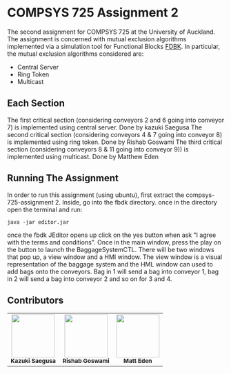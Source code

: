 # COMPSYS 725 Assignment 2

The second assignment for COMPSYS 725 at the University of Auckland. The assignment is concerned with mutual exclusion algorithms implemented via a simulation
tool for Functional Blocks [FDBK](http://ftp.holobloc.com/fbdk2/index.htm). In
particular, the mutual exclusion algorithms considered are:
* Central Server
* Ring Token
* Multicast

## Each Section
The first critical section (considering conveyors 2 and 6 going into conveyor 7) is implemented using central server. Done by kazuki Saegusa
The second critical section (considering conveyors 4 & 7 going into conveyor 8) is implemented using ring token. Done by Rishab Goswami
The third critical section (considering conveyors 8 & 11 going into conveyor 9)) is implemented using multicast. Done by Matthew Eden

## Running The Assignment
In order to run this assignment (using ubuntu), first extract the compsys-725-assignment 2. Inside, go into the fbdk directory. once in the directory open the terminal and run:
```
java -jar editor.jar
```
once the fbdk JEditor opens up click on the yes button when ask "I agree with the terms and conditions".
Once in the main window, press the play on the button to launch the BaggageSystemCTL. There will be two windows that pop up, a view window and a HMI window. The view window is a visual representation of the baggage system and the HML window can used to add bags onto the conveyors. Bag in 1 will send a bag into conveyor 1, bag in 2 will send a bag into conveyor 2 and so on for 3 and 4. 

## Contributors
<table>
  <tr>
    <td align="center"><a href="https://github.com/kaplunket"><img src="https://avatars1.githubusercontent.com/u/48303748?s=400&v=4" width="100px;" alt=""/><br /><sub><b>Kazuki Saegusa</b></sub></a><br /></td>
    <td align="center"><a href="https://github.com/rishab-goswami"><img src="https://avatars2.githubusercontent.com/u/48303763?s=400&v=4" width="100px;" alt=""/><br /><sub><b>Rishab Goswami</b></sub></a><br /></td>
    <td align="center"><a href="https://github.com/Matteas-Eden"><img src="https://avatars0.githubusercontent.com/u/45587386?v=4" width="100px;" alt=""/><br /><sub><b>Matt Eden</b></sub></a><br /></td>
  </tr>
</table>

